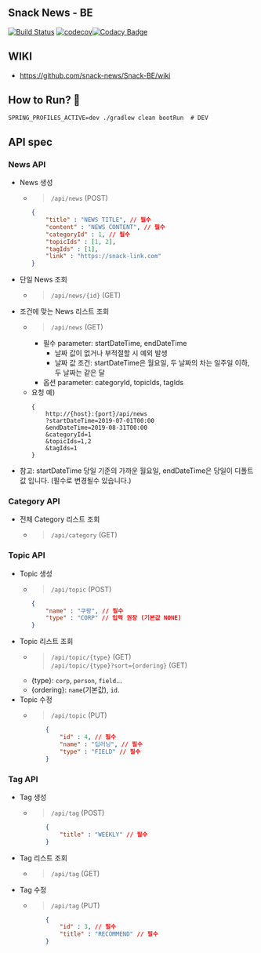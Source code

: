 ## Snack News - BE


[![Build Status](https://travis-ci.org/snack-news/Snack-BE.svg?branch=master)](https://travis-ci.org/snack-news/Snack-BE) [![codecov](https://codecov.io/gh/snack-news/Snack-BE/branch/master/graph/badge.svg)](https://codecov.io/gh/snack-news/Snack-BE)[![Codacy Badge](https://api.codacy.com/project/badge/Grade/f3de925b7ef148f3b4eba5a8e28e32e1)](https://app.codacy.com/app/snack-news/Snack-BE?utm_source=github.com&utm_medium=referral&utm_content=snack-news/Snack-BE&utm_campaign=Badge_Grade_Settings)

## WIKI
- <https://github.com/snack-news/Snack-BE/wiki>

## How to Run? 🚀
```shell
SPRING_PROFILES_ACTIVE=dev ./gradlew clean bootRun  # DEV
```

## API spec
### News API
- News 생성
  - > `/api/news` (POST)
    ``` json
    {
        "title" : "NEWS TITLE", // 필수
        "content" : "NEWS CONTENT", // 필수
        "categoryId" : 1, // 필수
        "topicIds" : [1, 2],
        "tagIds" : [1],
        "link" : "https://snack-link.com"
    }
    ```
- 단일 News 조회
  - > `/api/news/{id}` (GET)
- 조건에 맞는 News 리스트 조회
  - > `/api/news` (GET) 
    - 필수 parameter: startDateTime, endDateTime
      - 날짜 값이 없거나 부적절할 시 예외 발생
      - 날짜 값 조건: startDateTime은 월요일, 두 날짜의 차는 일주일 이하, 두 날짜는 같은 달
    - 옵션 parameter: categoryId, topicIds, tagIds
  - 요청 예)
    ```
    {
        http://{host}:{port}/api/news
        ?startDateTime=2019-07-01T00:00
        &endDateTime=2019-08-31T00:00
        &categoryId=1
        &topicIds=1,2
        &tagIds=1
    }
    ```
- 참고: startDateTime 당일 기준의 가까운 월요일, endDateTime은 당일이 디폴트 값 입니다. (필수로 변경될수 있습니다.)

### Category API
- 전체 Category 리스트 조회
  - > `/api/category` (GET)

### Topic API
- Topic 생성
  - > `/api/topic` (POST)
    ``` json
    {
        "name" : "쿠팡", // 필수
        "type" : "CORP" // 입력 권장 (기본값 NONE)
    }
    ```
- Topic 리스트 조회
  - > `/api/topic/{type}` (GET)  
    > `/api/topic/{type}?sort={ordering}` (GET)
  - {type}: `corp`, `person`, `field`...
  - {ordering}: `name`(기본값), `id`.
- Topic 수정
  - > `/api/topic` (PUT)
    ``` json
        {
            "id" : 4, // 필수
            "name" : "딥러닝", // 필수
            "type" : "FIELD" // 필수
        }
    ```

### Tag API
- Tag 생성
  - > `/api/tag` (POST)
    ``` json
        {
            "title" : "WEEKLY" // 필수
        }
    ```
- Tag 리스트 조회
  - > `/api/tag` (GET)
- Tag 수정
  - > `/api/tag` (PUT)
    ``` json
        {
            "id" : 3, // 필수
            "title" : "RECOMMEND" // 필수
        }
    ```
